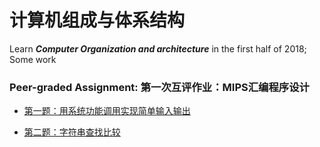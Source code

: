 # 计算机组成与体系结构
 Learn ***Computer Organization and architecture*** in the first half of 2018; Some work
### Peer-graded Assignment: 第一次互评作业：MIPS汇编程序设计
- [第一题：用系统功能调用实现简单输入输出](https://github.com/AnTuo1998/Computer-Organization-and-architecture/blob/master/mutualhw01-1.asm)

- [第二题：字符串查找比较](https://github.com/AnTuo1998/Computer-Organization-and-architecture/blob/master/mutualhw01-2.asm)
